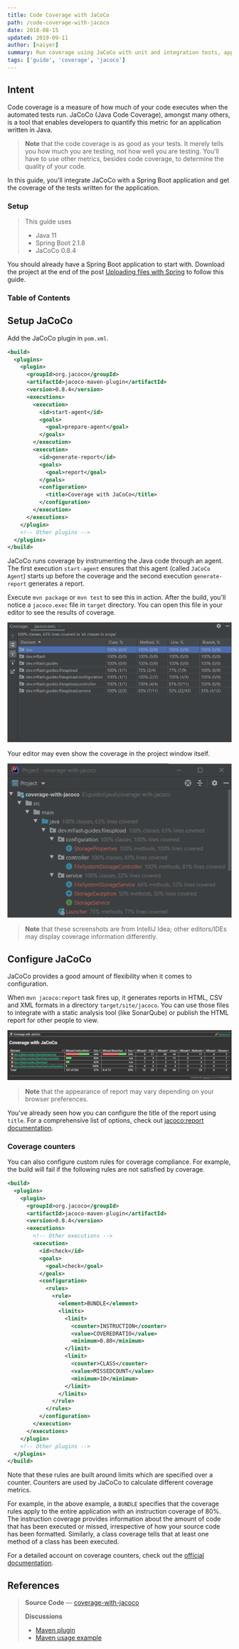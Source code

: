 ```yaml
---
title: Code Coverage with JaCoCo
path: /code-coverage-with-jacoco
date: 2018-08-15
updated: 2019-09-11
author: [naiyer]
summary: Run coverage using JaCoCo with unit and integration tests, apply custom coverage rules and generate reports
tags: ['guide', 'coverage', 'jacoco']
---
```


## Intent

Code coverage is a measure of how much of your code executes when the automated tests run. JaCoCo (Java Code Coverage), amongst many others, is a tool that enables developers to quantify this metric for an application written in Java.

> **Note** that the code coverage is as good as your tests. It merely tells you how much you are testing, not how well you are testing. You'll have to use other metrics, besides code coverage, to determine the quality of your code.

In this guide, you'll integrate JaCoCo with a Spring Boot application and get the coverage of the tests written for the application. 

### Setup

> This guide uses
> - Java 11
> - Spring Boot 2.1.8
> - JaCoCo 0.8.4

You should already have a Spring Boot application to start with. Download the project at the end of the post [Uploading files with Spring](/blog/2018/12/09/uploading-files-with-spring/) to follow this guide.

### Table of Contents

## Setup JaCoCo

Add the JaCoCo plugin in `pom.xml`.

```xml
<build>
  <plugins>
    <plugin>
      <groupId>org.jacoco</groupId>
      <artifactId>jacoco-maven-plugin</artifactId>
      <version>0.8.4</version>
      <executions>
        <execution>
          <id>start-agent</id>
          <goals>
            <goal>prepare-agent</goal>
          </goals>
        </execution>
        <execution>
          <id>generate-report</id>
          <goals>
            <goal>report</goal>
          </goals>
          <configuration>
            <title>Coverage with JaCoCo</title>
          </configuration>
        </execution>
      </executions>
    </plugin>
    <!-- Other plugins -->
  </plugins>
</build>
```

JaCoCo runs coverage by instrumenting the Java code through an agent. The first execution `start-agent`  ensures that this agent (called `JaCoCo Agent`) starts up before the coverage and the second execution `generate-report` generates a report. 

Execute `mvn package` or `mvn test` to see this in action. After the build, you'll notice a `jacoco.exec` file in `target` directory. You can open this file in your editor to see the results of coverage. 

![IntelliJ Idea Coverage window](./images/2018-08-15-code-coverage-with-jacoco-01.png)

Your editor may even show the coverage in the project window itself.

![IntelliJ Idea Project window](./images/2018-08-15-code-coverage-with-jacoco-02.png)

> **Note** that these screenshots are from IntelliJ Idea; other editors/IDEs may display coverage information differently. 

## Configure JaCoCo

JaCoCo provides a good amount of flexibility when it comes to configuration.

When `mvn jacoco:report` task fires up, it generates reports in HTML, CSV and XML formats in a directory `target/site/jacoco`. You can use those files to integrate with a static analysis tool (like SonarQube) or publish the HTML report for other people to view. 

![JaCoCo coverage report](./images/2018-08-15-code-coverage-with-jacoco-03.png)

> **Note** that the appearance of report may vary depending on your browser preferences.

You've already seen how you can configure the title of the report using `title`. For a comprehensive list of options, check out [jacoco:report documentation](https://www.eclemma.org/jacoco/trunk/doc/report-mojo.html).

### Coverage counters

You can also configure custom rules for coverage compliance. For example, the build will fail if the following rules are not satisfied by coverage.

```xml
<build>
  <plugins>
    <plugin>
      <groupId>org.jacoco</groupId>
      <artifactId>jacoco-maven-plugin</artifactId>
      <version>0.8.4</version>
      <executions>
        <!-- Other executions -->
        <execution>
          <id>check</id>
          <goals>
            <goal>check</goal>
          </goals>
          <configuration>
            <rules>
              <rule>
                <element>BUNDLE</element>
                <limits>
                  <limit>
                    <counter>INSTRUCTION</counter>
                    <value>COVEREDRATIO</value>
                    <minimum>0.80</minimum>
                  </limit>
                  <limit>
                    <counter>CLASS</counter>
                    <value>MISSEDCOUNT</value>
                    <minimum>10</minimum>
                  </limit>
                </limits>
              </rule>
            </rules>
          </configuration>
        </execution>
      </executions>
    </plugin>
    <!-- Other plugins -->
  </plugins>
</build>
```

Note that these rules are built around limits which are specified over a counter. Counters are used by JaCoCo to calculate different coverage metrics. 

For example, in the above example, a `BUNDLE` specifies that the coverage rules apply to the entire application with an instruction coverage of 80%. The instruction coverage provides information about the amount of code that has been executed or missed, irrespective of how your source code has been formatted. Similarly, a class coverage tells that at least one method of a class has been executed.

For a detailed account on coverage counters, check out the [official documentation](https://www.eclemma.org/jacoco/trunk/doc/counters.html).

## References

> **Source Code** &mdash; [coverage-with-jacoco](https://github.com/Microflash/guides/tree/master/java/coverage/coverage-with-jacoco)
>
> **Discussions**
> - [Maven plugin](https://www.eclemma.org/jacoco/trunk/doc/maven.html)
> - [Maven usage example](https://www.eclemma.org/jacoco/trunk/doc/examples/build/pom.xml)